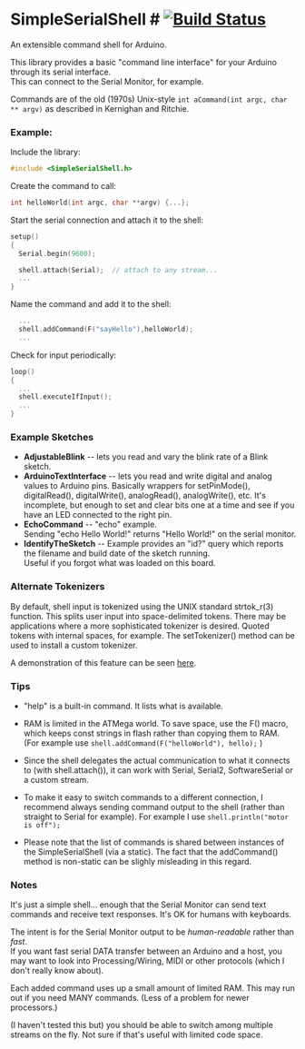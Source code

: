 # SimpleSerialShell # [![Build Status](https://travis-ci.com/philj404/SimpleSerialShell.svg?branch=master)](https://travis-ci.com/philj404/SimpleSerialShell)
An extensible command shell for Arduino.

This library provides a basic "command line interface" for your Arduino through its serial interface.  
This can connect to the Serial Monitor, for example.

Commands are of the old (1970s) Unix-style
` int aCommand(int argc, char ** argv) ` as described in Kernighan and Ritchie.

### Example:
Include the library:
```cpp
#include <SimpleSerialShell.h>
```

Create the command to call:
```cpp
int helloWorld(int argc, char **argv) {...};

```

Start the serial connection and attach it to the shell:

```cpp
setup()
{
  Serial.begin(9600);

  shell.attach(Serial);  // attach to any stream...
  ...
}
 ```
Name the command and add it to the shell:
```cpp
  ...
  shell.addCommand(F("sayHello"),helloWorld);
  ...
```

Check for input periodically:
```cpp
loop()
{
  ...
  shell.executeIfInput();
  ...
}
 ```

### Example Sketches
* **AdjustableBlink**
-- lets you read and vary the blink rate of a Blink sketch.
* **ArduinoTextInterface**
-- lets you read and write digital and analog values to Arduino pins.  Basically wrappers for setPinMode(), digitalRead(), digitalWrite(), analogRead(), analogWrite(), etc.
It's incomplete, but enough to set and clear bits one at a time and see if you have an LED connected to the right pin.
* **EchoCommand** -- "echo" example.  
Sending "echo Hello World!" returns "Hello World!" on the serial monitor.
* **IdentifyTheSketch** -- Example provides an "id?" query which reports the filename and build date of the sketch running.  
Useful if you forgot what was loaded on this board.

### Alternate Tokenizers

By default, shell input is tokenized using the UNIX standard strtok_r(3) function.  This splits user input into space-delimited tokens. There may be applications where a more sophisticated tokenizer is desired. Quoted tokens with internal spaces, for example.  The setTokenizer() method can be used to install a custom tokenizer.

A demonstration of this feature can be seen [here](examples/AlternateTokenizer).

### Tips

* "help" is a built-in command.  It lists what is available.

* RAM is limited in the ATMega world.  To save space, use the F() macro, which keeps const strings in flash
rather than copying them to RAM.  (For example use `shell.addCommand(F("helloWorld"), hello);` )

* Since the shell delegates the actual communication to what it connects to
(with shell.attach()), it can work with Serial, Serial2, SoftwareSerial or
a custom stream.

* To make it easy to switch commands to a different connection, I recommend always
sending command output to the shell
(rather than straight to Serial for example).  For example I use `shell.println("motor is off");`

* Please note that the list of commands is shared between instances
of the SimpleSerialShell (via a static).  The fact that the addCommand() method
is non-static can be slighly misleading in this regard.

### Notes

It's just a simple shell... enough that the Serial Monitor can send text
commands and receive text responses.  It's OK for humans with keyboards.

The intent is for the Serial Monitor output to be _human-readable_ rather than _fast_.  
If you want fast serial DATA transfer between an Arduino and a host, 
 you may want to look into Processing/Wiring, MIDI or other protocols
(which I don't really know about).

Each added command uses up a small amount of limited RAM.  This may run out
if you need MANY commands.  (Less of a problem for newer processors.)


(I haven't tested this but) you should be able to switch among multiple
streams on the fly.  Not sure if that's useful with limited code space.

